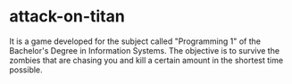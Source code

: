 # attack-on-titan
It is a game developed for the subject called "Programming 1" of the Bachelor's Degree in Information Systems. The objective is to survive the zombies that are chasing you and kill a certain amount in the shortest time possible.
